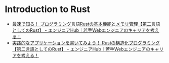 # Introduction to Rust

- [最速で知る！ プログラミング言語Rustの基本機能とメモリ管理【第二言語としてのRust】 - エンジニアHub｜若手Webエンジニアのキャリアを考える！](https://employment.en-japan.com/engineerhub/entry/2017/07/10/110000)
- [実践的なアプリケーションを書いてみよう！ Rustの構造化プログラミング【第二言語としてのRust】 - エンジニアHub｜若手Webエンジニアのキャリアを考える！](https://employment.en-japan.com/engineerhub/entry/2017/07/19/110000)
